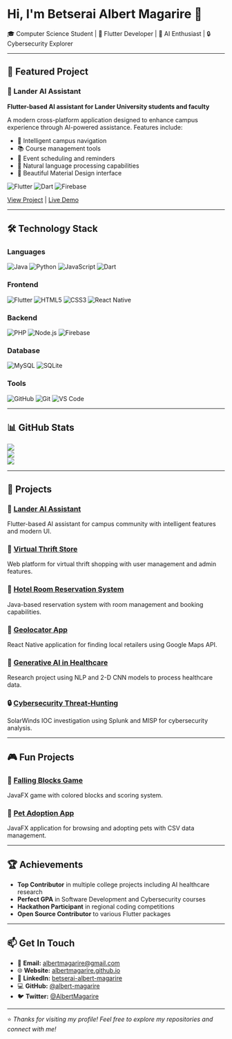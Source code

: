 # Hi, I'm Betserai Albert Magarire 👋

🎓 Computer Science Student | 📱 Flutter Developer | 🤖 AI Enthusiast | 🔒 Cybersecurity Explorer

---

## 🌟 Featured Project

### 🤖 Lander AI Assistant
**Flutter-based AI assistant for Lander University students and faculty**

A modern cross-platform application designed to enhance campus experience through AI-powered assistance. Features include:

- 🎯 Intelligent campus navigation
- 📚 Course management tools
- 📅 Event scheduling and reminders
- 💬 Natural language processing capabilities
- 🎨 Beautiful Material Design interface

![Flutter](https://img.shields.io/badge/Flutter-02569B?style=for-the-badge&logo=flutter&logoColor=white)
![Dart](https://img.shields.io/badge/Dart-0175C2?style=for-the-badge&logo=dart&logoColor=white)
![Firebase](https://img.shields.io/badge/Firebase-FFCA28?style=for-the-badge&logo=firebase&logoColor=black)

[View Project](https://github.com/albert-magarire/Lander-AI-Assistant) | [Live Demo](https://albert-magarire.github.io/Lander-AI-Assistant)

---

## 🛠️ Technology Stack

### Languages
![Java](https://img.shields.io/badge/Java-ED8B00?style=for-the-badge&logo=java&logoColor=white)
![Python](https://img.shields.io/badge/Python-3776AB?style=for-the-badge&logo=python&logoColor=white)
![JavaScript](https://img.shields.io/badge/JavaScript-323330?style=for-the-badge&logo=javascript&logoColor=F7DF1E)
![Dart](https://img.shields.io/badge/Dart-0175C2?style=for-the-badge&logo=dart&logoColor=white)

### Frontend
![Flutter](https://img.shields.io/badge/Flutter-02569B?style=for-the-badge&logo=flutter&logoColor=white)
![HTML5](https://img.shields.io/badge/HTML5-E34F26?style=for-the-badge&logo=html5&logoColor=white)
![CSS3](https://img.shields.io/badge/CSS3-1572B6?style=for-the-badge&logo=css3&logoColor=white)
![React Native](https://img.shields.io/badge/React_Native-20232A?style=for-the-badge&logo=react&logoColor=61DAFB)

### Backend
![PHP](https://img.shields.io/badge/PHP-777BB4?style=for-the-badge&logo=php&logoColor=white)
![Node.js](https://img.shields.io/badge/Node.js-339933?style=for-the-badge&logo=nodedotjs&logoColor=white)
![Firebase](https://img.shields.io/badge/Firebase-FFCA28?style=for-the-badge&logo=firebase&logoColor=black)

### Database
![MySQL](https://img.shields.io/badge/MySQL-4479A1?style=for-the-badge&logo=mysql&logoColor=white)
![SQLite](https://img.shields.io/badge/SQLite-07405E?style=for-the-badge&logo=sqlite&logoColor=white)

### Tools
![GitHub](https://img.shields.io/badge/GitHub-181717?style=for-the-badge&logo=github&logoColor=white)
![Git](https://img.shields.io/badge/Git-F05032?style=for-the-badge&logo=git&logoColor=white)
![VS Code](https://img.shields.io/badge/VS_Code-007ACC?style=for-the-badge&logo=visual-studio-code&logoColor=white)

---

## 📊 GitHub Stats
![](https://github-readme-stats.vercel.app/api?username=albert-magarire&theme=radical&hide_border=false&include_all_commits=true&count_private=true)<br/>
![](https://nirzak-streak-stats.vercel.app/?user=albert-magarire&theme=radical&hide_border=false)<br/>
![](https://github-readme-stats.vercel.app/api/top-langs/?username=albert-magarire&theme=radical&hide_border=false&include_all_commits=true&count_private=true&layout=compact)

---

## 🚀 Projects

### 🤖 [Lander AI Assistant](https://github.com/albert-magarire/Lander-AI-Assistant)
Flutter-based AI assistant for campus community with intelligent features and modern UI.

### 🛒 [Virtual Thrift Store](https://github.com/albert-magarire/Lander-Thrift-Store)
Web platform for virtual thrift shopping with user management and admin features.

### 🏨 [Hotel Room Reservation System](https://github.com/albert-magarire/Hotel-Reservation-System)
Java-based reservation system with room management and booking capabilities.

### 📍 [Geolocator App](https://github.com/albert-magarire/Geolocator-App)
React Native application for finding local retailers using Google Maps API.

### 🏥 [Generative AI in Healthcare](https://github.com/albert-magarire/AI-Healthcare-Research)
Research project using NLP and 2-D CNN models to process healthcare data.

### 🔒 [Cybersecurity Threat-Hunting](https://github.com/albert-magarire/CYB102-Threat-Hunting)
SolarWinds IOC investigation using Splunk and MISP for cybersecurity analysis.

---

## 🎮 Fun Projects

### 🎯 [Falling Blocks Game](https://github.com/albert-magarire/Falling-Blocks-Game)
JavaFX game with colored blocks and scoring system.

### 🐾 [Pet Adoption App](https://github.com/albert-magarire/Pet-Adoption-App)
JavaFX application for browsing and adopting pets with CSV data management.

---

## 🏆 Achievements

- **Top Contributor** in multiple college projects including AI healthcare research
- **Perfect GPA** in Software Development and Cybersecurity courses
- **Hackathon Participant** in regional coding competitions
- **Open Source Contributor** to various Flutter packages

---

## 📫 Get In Touch

- 📧 **Email:** [albertmagarire@gmail.com](mailto:albertmagarire@gmail.com)
- 🌐 **Website:** [albertmagarire.github.io](https://albertmagarire.github.io)
- 💼 **LinkedIn:** [betserai-albert-magarire](https://www.linkedin.com/in/betserai-albert-magarire)
- 💻 **GitHub:** [@albert-magarire](https://github.com/albert-magarire)
- 🐦 **Twitter:** [@AlbertMagarire](https://twitter.com/AlbertMagarire)

---

⭐️ *Thanks for visiting my profile! Feel free to explore my repositories and connect with me!*

